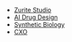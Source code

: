 <!-- docs/_sidebar.md -->
- [Zurite Studio](/)
- [AI Drug Design](/AIDD/)
- [Synthetic Biology](/SynBio/)
- [CXO](/CXO/)
